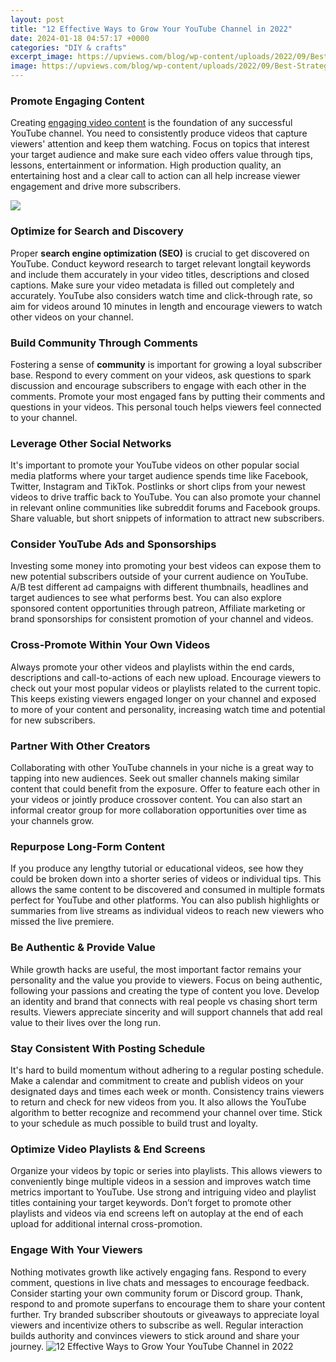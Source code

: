 ```yaml
---
layout: post
title: "12 Effective Ways to Grow Your YouTube Channel in 2022"
date: 2024-01-18 04:57:17 +0000
categories: "DIY & crafts"
excerpt_image: https://upviews.com/blog/wp-content/uploads/2022/09/Best-Strategies-To-Grow-YouTube-Channel.jpg
image: https://upviews.com/blog/wp-content/uploads/2022/09/Best-Strategies-To-Grow-YouTube-Channel.jpg
---
```


### Promote Engaging Content 
Creating [engaging video content](https://store.fi.io.vn/funny-chihuahuas-halloween-costume-witch-chihuahua-dog-lover-312-chihuahua-dog) is the foundation of any successful YouTube channel. You need to consistently produce videos that capture viewers' attention and keep them watching. Focus on topics that interest your target audience and make sure each video offers value through tips, lessons, entertainment or information. High production quality, an entertaining host and a clear call to action can all help increase viewer engagement and drive more subscribers.

![](http://www.kapokcomtech.com/wp-content/uploads/2017/10/maxresdefault.jpg)
### Optimize for Search and Discovery
Proper **search engine optimization (SEO)** is crucial to get discovered on YouTube. Conduct keyword research to target relevant longtail keywords and include them accurately in your video titles, descriptions and closed captions. Make sure your video metadata is filled out completely and accurately. YouTube also considers watch time and click-through rate, so aim for videos around 10 minutes in length and encourage viewers to watch other videos on your channel.
### Build Community Through Comments 
Fostering a sense of **community** is important for growing a loyal subscriber base. Respond to every comment on your videos, ask questions to spark discussion and encourage subscribers to engage with each other in the comments. Promote your most engaged fans by putting their comments and questions in your videos. This personal touch helps viewers feel connected to your channel.
### Leverage Other Social Networks
It's important to promote your YouTube videos on other popular social media platforms where your target audience spends time like Facebook, Twitter, Instagram and TikTok. Postlinks or short clips from your newest videos to drive traffic back to YouTube. You can also promote your channel in relevant online communities like subreddit forums and Facebook groups. Share valuable, but short snippets of information to attract new subscribers. 
### Consider YouTube Ads and Sponsorships
Investing some money into promoting your best videos can expose them to new potential subscribers outside of your current audience on YouTube. A/B test different ad campaigns with different thumbnails, headlines and target audiences to see what performs best. You can also explore sponsored content opportunities through patreon, Affiliate marketing or brand sponsorships for consistent promotion of your channel and videos.
### Cross-Promote Within Your Own Videos 
Always promote your other videos and playlists within the end cards, descriptions and call-to-actions of each new upload. Encourage viewers to check out your most popular videos or playlists related to the current topic. This keeps existing viewers engaged longer on your channel and exposed to more of your content and personality, increasing watch time and potential for new subscribers.
### Partner With Other Creators
Collaborating with other YouTube channels in your niche is a great way to tapping into new audiences. Seek out smaller channels making similar content that could benefit from the exposure. Offer to feature each other in your videos or jointly produce crossover content. You can also start an informal creator group for more collaboration opportunities over time as your channels grow.
### Repurpose Long-Form Content 
If you produce any lengthy tutorial or educational videos, see how they could be broken down into a shorter series of videos or individual tips. This allows the same content to be discovered and consumed in multiple formats perfect for YouTube and other platforms. You can also publish highlights or summaries from live streams as individual videos to reach new viewers who missed the live premiere. 
### Be Authentic & Provide Value
While growth hacks are useful, the most important factor remains your personality and the value you provide to viewers. Focus on being authentic, following your passions and creating the type of content you love. Develop an identity and brand that connects with real people vs chasing short term results. Viewers appreciate sincerity and will support channels that add real value to their lives over the long run. 
### Stay Consistent With Posting Schedule 
It's hard to build momentum without adhering to a regular posting schedule. Make a calendar and commitment to create and publish videos on your designated days and times each week or month. Consistency trains viewers to return and check for new videos from you. It also allows the YouTube algorithm to better recognize and recommend your channel over time. Stick to your schedule as much possible to build trust and loyalty.
### Optimize Video Playlists & End Screens 
Organize your videos by topic or series into playlists. This allows viewers to conveniently binge multiple videos in a session and improves watch time metrics important to YouTube. Use strong and intriguing video and playlist titles containing your target keywords. Don’t forget to promote other playlists and videos via end screens left on autoplay at the end of each upload for additional internal cross-promotion.  
### Engage With Your Viewers
Nothing motivates growth like actively engaging fans. Respond to every comment, questions in live chats and messages to encourage feedback. Consider starting your own community forum or Discord group. Thank, respond to and promote superfans to encourage them to share your content further. Try branded subscriber shoutouts or giveaways to appreciate loyal viewers and incentivize others to subscribe as well. Regular interaction builds authority and convinces viewers to stick around and share your journey.
![12 Effective Ways to Grow Your YouTube Channel in 2022](https://upviews.com/blog/wp-content/uploads/2022/09/Best-Strategies-To-Grow-YouTube-Channel.jpg)